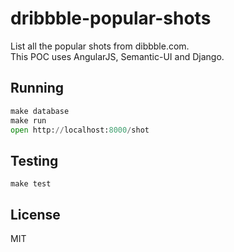 dribbble-popular-shots
======================

List all the popular shots from dibbble.com.  
This POC uses AngularJS, Semantic-UI and Django.

## Running

```python
make database
make run
open http://localhost:8000/shot
```

## Testing

```
make test
```

## License

MIT

